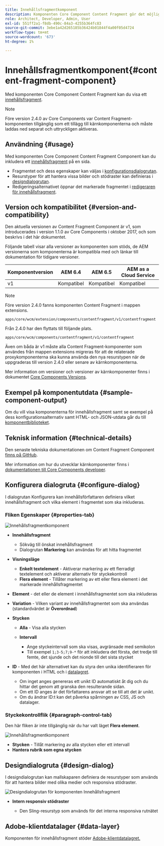 ```yaml
---
title: Innehållsfragmentkomponent
description: Komponenten Core Component Content Fragment gör det möjligt att visa ett innehållsfragment.
role: Architect, Developer, Admin, User
exl-id: 551ff2a1-f8db-490c-84a3-4255b364fc83
source-git-commit: 3ebe1a42d265185b36424b01844f4a00f05d4724
workflow-type: tm+mt
source-wordcount: '673'
ht-degree: 1%

---
```


# Innehållsfragmentkomponent{#content-fragment-component}

Med komponenten Core Component Content Fragment kan du visa ett [innehållsfragment](https://docs.adobe.com/content/help/en/experience-manager-cloud-service/assets/content-fragments/content-fragments.html).

>[!NOTE]
>
>Före version 2.4.0 av Core Components var Content Fragment-komponenten tillgänglig som ett tillägg till kärnkomponenterna och måste laddas ned separat och uttryckligen aktiveras.

## Användning {#usage}

Med komponenten Core Component Content Fragment Component kan du inkludera ett [innehållsfragment](https://docs.adobe.com/content/help/en/experience-manager-cloud-service/assets/content-fragments/content-fragments.html) på en sida.

* Fragmentet och dess egenskaper kan väljas i [konfigurationsdialogrutan](#configure-dialog).
* Resurstyper för att hantera vissa bilder och stödraster kan definieras i [designdialogrutan](#design-dialog).
* Redigeringsalternativet öppnar det markerade fragmentet i [redigeraren för innehållsfragment](https://docs.adobe.com/content/help/en/experience-manager-cloud-service/assets/content-fragments/content-fragments-variations.html).

## Version och kompatibilitet {#version-and-compatibility}

Den aktuella versionen av Content Fragment Component är v1, som introducerades i version 1.1.0 av Core Components i oktober 2017, och som beskrivs i det här dokumentet.

Följande tabell visar alla versioner av komponenten som stöds, de AEM versionerna som komponenterna är kompatibla med och länkar till dokumentation för tidigare versioner.

| Komponentversion | AEM 6.4 | AEM 6.5 | AEM as a Cloud Service |
|--- |--- |---|---|
| v1 | Kompatibel | Kompatibel | Kompatibel |

>[!NOTE]
>
>Före version 2.4.0 fanns komponenten Content Fragment i mappen extensions.
>
> `apps/core/wcm/extension/components/contentfragment/v1/contentfragment`
> 
>Från 2.4.0 har den flyttats till följande plats.
>
>`apps/core/wcm/components/contentfragment/v1/contentfragment`
>
>Även om båda är v1 måste alla Content Fragment-komponenter som användes från mappen extensions migreras för att de relaterade proxykomponenterna ska kunna använda den nya resurstypen när de uppgraderas till version 2.4.0 eller senare av kärnkomponenterna.

Mer information om versioner och versioner av kärnkomponenter finns i dokumentet [Core Components Versions](/help/versions.md).

## Exempel på komponentutdata {#sample-component-output}

Om du vill visa komponenterna för innehållsfragment samt se exempel på dess konfigurationsalternativ samt HTML- och JSON-utdata går du till [komponentbiblioteket](https://adobe.com/go/aem_cmp_library_cf).

## Teknisk information {#technical-details}

Den senaste tekniska dokumentationen om Content Fragment Component [finns på GitHub](https://adobe.com/go/aem_cmp_tech_cf_v1).

Mer information om hur du utvecklar kärnkomponenter finns i [dokumentationen till Core Components developer](/help/developing/overview.md).

## Konfigurera dialogruta {#configure-dialog}

I dialogrutan Konfigurera kan innehållsförfattaren definiera vilket innehållsfragment och vilka element i fragmentet som ska inkluderas.

### Fliken Egenskaper {#properties-tab}

![Innehållsfragmentkomponent](/help/assets/content-fragment-edit-properties.png)

* **Innehållsfragment**

   * Sökväg till önskat innehållsfragment
   * Dialogrutan **Markering** kan användas för att hitta fragmentet

* **Visningsläge**
   * **Enkelt textelement**  - Aktiverar markering av ett flerradigt textelement och aktiverar alternativ för styckekontroll
   * **Flera element**  - Tillåter markering av ett eller flera element i det markerade innehållsfragmentet
* **Element**  - det eller de element i innehållsfragmentet som ska inkluderas
* **Variation**  - Vilken variant av innehållsfragmentet som ska användas (standardvärdet är  **Överordnad**)

* **Stycken**

   * **Alla**  - Visa alla stycken
   * **Intervall**

      * Ange styckeintervall som ska visas, avgränsade med semikolon
      * Till exempel `1;3-5;7;9-*` för att inkludera det första, det tredje till femte, det sjunde och det nionde till det sista stycket
* **ID**  - Med det här alternativet kan du styra den unika identifieraren för komponenten i HTML och i  [datalagret](/help/developing/data-layer/overview.md).
   * Om inget anges genereras ett unikt ID automatiskt åt dig och du hittar det genom att granska den resulterande sidan.
   * Om ett ID anges är det författarens ansvar att se till att det är unikt.
   * Om du ändrar ID:t kan det påverka spårningen av CSS, JS och datalager.

### Styckekontrollflik {#paragraph-control-tab}

Den här fliken är inte tillgänglig när du har valt läget **Flera element**.

![Innehållsfragmentkomponent](/help/assets/content-fragment-edit-paragraph.png)

* **Stycken**  - Tillåt markering av alla stycken eller ett intervall
* **Hantera rubrik som egna stycken**

## Designdialogruta {#design-dialog}

I designdialogrutan kan mallskaparen definiera de resurstyper som används för att hantera bilder med olika medier och responsiva stödraster.

![Designdialogrutan för komponenten Innehållsfragment](/help/assets/content-fragment-design.png)

* **Intern responsiv stödraster**

   * Den Sling-resurstyp som används för det interna responsiva rutnätet

## Adobe-klientdatalager {#data-layer}

Komponenten för innehållsfragment stöder [Adobe-klientdatalagret.](/help/developing/data-layer/overview.md)
